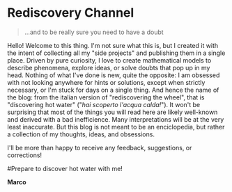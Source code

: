 # Rediscovery Channel
 
> ...and to be really sure you need to have a doubt

Hello! Welcome to this thing. I'm not sure what this is, but I created it with the intent of collecting all my "side projects" and publishing them in a single place. Driven by pure curiosity, I love to create mathematical models to describe phenomena, explore ideas, or solve doubts that pop up in my head. Nothing of what I've done is new, quite the opposite: I am obsessed with not looking anywhere for hints or solutions, except when strictly necessary, or I'm stuck for days on a single thing. And hence the name of the blog: from the italian version of "rediscovering the wheel", that is "discovering hot water" ("_hai scoperto l'acqua calda!_"). It won't be surprising that most of the things you will read here are likely well-known and derived with a bad inefficience. Many interpretations will be at the very least inaccurate. But this blog is not meant to be an enciclopedia, but rather a collection of my thoughts, ideas, and obsessions.

I'll be more than happy to receive any feedback, suggestions, or corrections! 

#Prepare to discover hot water with me!

**Marco**

